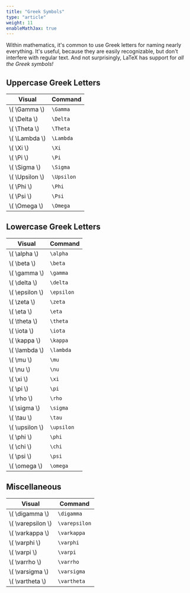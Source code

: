 ```yaml
---
title: "Greek Symbols"
type: "article"
weight: 11
enableMathJax: true
---
```


Within mathematics, it's common to use Greek letters for naming nearly everything. It's useful, because they are easily recognizable, but don't interfere with regular text. And not surprisingly, LaTeX has support for _all the Greek symbols!_

## Uppercase Greek Letters

| Visual                    | Command |
| ------------------------- | ------------- |
| \\( \Gamma \\)    |  `\Gamma` |
| \\( \Delta \\)     | `\Delta` |
| \\( \Theta \\)     | `\Theta` |
| \\( \Lambda \\)    | `\Lambda` |
| \\( \Xi \\)       |  `\Xi` |
| \\( \Pi \\)       |  `\Pi` |
| \\( \Sigma \\)    |  `\Sigma` |
| \\( \Upsilon \\)  |  `\Upsilon` |
| \\( \Phi \\)      |  `\Phi` |
| \\( \Psi \\)      |  `\Psi` |
| \\( \Omega \\)    |  `\Omega` |

## Lowercase Greek Letters

| Visual                    | Command |
| ------------------------- | ------------- |
| \\( \alpha \\)    |  `\alpha` |
| \\( \beta \\)     | `\beta` |
| \\( \gamma \\)     | `\gamma` |
| \\( \delta \\)     | `\delta` |
| \\( \epsilon \\)   | `\epsilon` |
| \\( \zeta \\)      | `\zeta` |
| \\( \eta \\)       | `\eta` |
| \\( \theta \\)     | `\theta` |
| \\( \iota \\)     |  `\iota` |
| \\( \kappa \\)    |  `\kappa` |
| \\( \lambda \\)    | `\lambda` |
| \\( \mu \\)        | `\mu` |
| \\( \nu \\)       |  `\nu` |
| \\( \xi \\)       |  `\xi` |
| \\( \pi \\)       |  `\pi` |
| \\( \rho \\)      |  `\rho` |
| \\( \sigma \\)     | `\sigma` |
| \\( \tau \\)       | `\tau` |
| \\( \upsilon \\)   | `\upsilon` |
| \\( \phi \\)       | `\phi` |
| \\( \chi \\)       | `\chi` |
| \\( \psi \\)      |  `\psi` |
| \\( \omega \\)    | `\omega` |

## Miscellaneous

| Visual                       | Command |
| ---------------------------- | ---------------- |
| \\( \digamma \\)      | `\digamma` |
| \\( \varepsilon \\)   | `\varepsilon` |
| \\( \varkappa \\)     | `\varkappa` |
| \\( \varphi \\)      |  `\varphi` |
| \\( \varpi \\)       |  `\varpi` |
| \\( \varrho \\)      |  `\varrho` |
| \\( \varsigma \\)     | `\varsigma` |
| \\( \vartheta \\)    |  `\vartheta` |
